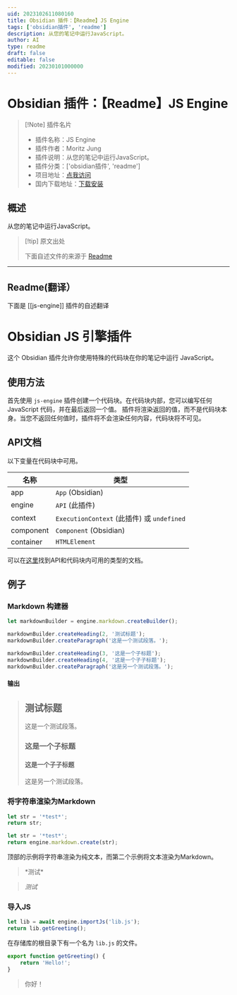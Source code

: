 ```yaml
---
uid: 2023102611080160
title: Obsidian 插件：【Readme】JS Engine
tags: ['obsidian插件', 'readme']
description: 从您的笔记中运行JavaScript。
author: AI
type: readme
draft: false
editable: false
modified: 20230101000000
---
```


# Obsidian 插件：【Readme】JS Engine

> [!Note] 插件名片
> - 插件名称：JS Engine
> - 插件作者：Moritz Jung
> - 插件说明：从您的笔记中运行JavaScript。
> - 插件分类：['obsidian插件', 'readme']
> - 项目地址：[点我访问](https://github.com/mProjectsCode/obsidian-js-engine-plugin)
> - 国内下载地址：[下载安装](https://pkmer.cn/products/plugin/pluginMarket/?js-engine)

## 概述

从您的笔记中运行JavaScript。



> [!tip] 原文出处
> 
>下面自述文件的来源于 [Readme](https://ghproxy.net/https://raw.githubusercontent.com/mProjectsCode/obsidian-js-engine-plugin/master/README.md)
> 

---

## Readme(翻译）

下面是 [[js-engine]] 插件的自述翻译


# Obsidian JS 引擎插件

这个 Obsidian 插件允许你使用特殊的代码块在你的笔记中运行 JavaScript。
## 使用方法

首先使用 `js-engine` 插件创建一个代码块。在代码块内部，您可以编写任何 JavaScript 代码，并在最后返回一个值。
插件将渲染返回的值，而不是代码块本身。当您不返回任何值时，插件将不会渲染任何内容，代码块将不可见。
## API文档

以下变量在代码块中可用。

| 名称       | 类型                                             |
| ---------- | ------------------------------------------------ |
| app        | `App` (Obsidian)                                 |
| engine     | `API` (此插件)                                   |
| context    | `ExecutionContext` (此插件) 或 `undefined`       |
| component  | `Component` (Obsidian)                           |
| container  | `HTMLElement`                                    |

可以在[这里](https://mprojectscode.github.io/obsidian-js-engine-plugin/classes/API.API.html)找到API和代码块内可用的类型的文档。
## 例子
### Markdown 构建器

```js
let markdownBuilder = engine.markdown.createBuilder();

markdownBuilder.createHeading(2, '测试标题');
markdownBuilder.createParagraph('这是一个测试段落。');

markdownBuilder.createHeading(3, '这是一个子标题');
markdownBuilder.createHeading(4, '这是一个子子标题');
markdownBuilder.createParagraph('这是另一个测试段落。');
```
#### 输出

> ## 测试标题
>
> 这是一个测试段落。
>
> ### 这是一个子标题
>
> #### 这是一个子子标题
>
> 这是另一个测试段落。
### 将字符串渲染为Markdown

```js
let str = '*test*';
return str;
```

```js
let str = '*test*';
return engine.markdown.create(str);
```

顶部的示例将字符串渲染为纯文本，而第二个示例将文本渲染为Markdown。
> \*测试\*

> _测试_
### 导入JS

```js
let lib = await engine.importJs('lib.js');
return lib.getGreeting();
```

在存储库的根目录下有一个名为 `lib.js` 的文件。

```js
export function getGreeting() {
	return 'Hello!';
}
```
> 你好！



